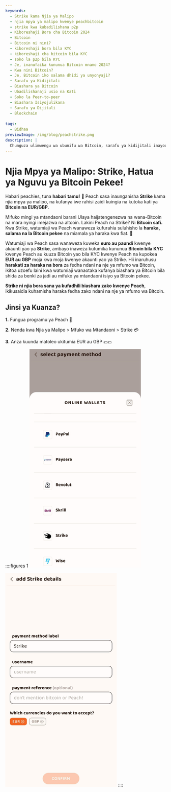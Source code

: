 ```yaml
---
keywords:
  - Strike kama Njia ya Malipo
  - njia mpya ya malipo kwenye peachbitcoin
  - strike kwa kubadilishana p2p
  - Kiboreshaji Bora cha Bitcoin 2024
  - Bitcoin
  - Bitcoin ni nini?
  - kiboreshaji bora bila KYC
  - kiboreshaji cha bitcoin bila KYC
  - soko la p2p bila KYC
  - Je, inanufaika kununua Bitcoin mnamo 2024?
  - Kwa nini Bitcoin?
  - Je, Bitcoin iko salama dhidi ya unyonyaji?
  - Sarafu ya Kidijitali
  - Biashara ya Bitcoin
  - Ubadilishanaji usio na Kati
  - Soko la Peer-to-peer
  - Biashara Isiyojulikana
  - Sarafu ya Dijitali
  - Blockchain

tags:
  - Bidhaa
previewImage: /img/blog/peachstrike.png
description: |
  Chunguza ulimwengu wa ubunifu wa Bitcoin, sarafu ya kidijitali inayoongoza ambayo inawezesha miamala salama na isiyodhibitiwa katika mtandao wa kimataifa. Jifunze kuhusu vibadilishanaji vya juu vya Bitcoin bila KYC, masoko ya biashara ya peer-to-peer na faida za miamala isiyojulikana ya Bitcoin. Gundua kwa nini Bitcoin bado ni uwekezaji wa thamani mnamo 2024 na jinsi inavyolinda dhidi ya unyonyaji.
---
```


# Njia Mpya ya Malipo: Strike, Hatua ya Nguvu ya Bitcoin Pekee!

Habari peachies, tuna **habari tamu!** 🍑 Peach sasa inaunganisha **Strike** kama njia mpya ya malipo, na kufanya iwe rahisi zaidi kuingia na kutoka kati ya **Bitcoin na EUR/GBP.**

Mifuko mingi ya mtandaoni barani Ulaya haijatengenezwa na wana-Bitcoin na mara nyingi imejazwa na altcoin. Lakini Peach na Strike? Ni **Bitcoin safi.** Kwa Strike, watumiaji wa Peach wanaweza kufurahia suluhisho la **haraka, salama na la Bitcoin pekee** na miamala ya haraka kwa fiat. 💸

Watumiaji wa Peach sasa wanaweza kuweka **euro au paundi** kwenye akaunti yao ya **Strike**, ambayo inaweza kutumika kununua **Bitcoin bila KYC** kwenye Peach au kuuza Bitcoin yao bila KYC kwenye Peach na kupokea **EUR au GBP** moja kwa moja kwenye akaunti yao ya Strike. Hii inaruhusu **harakati za haraka na bora** za fedha ndani na nje ya mfumo wa Bitcoin, ikitoa uzoefu laini kwa watumiaji wanaotaka kufanya biashara ya Bitcoin bila shida za benki za jadi au mifuko ya mtandaoni isiyo ya Bitcoin pekee.

**Strike ni njia bora sana ya kufadhili biashara zako kwenye Peach**, ikikusaidia kuhamisha haraka fedha zako ndani na nje ya mfumo wa Bitcoin.

## Jinsi ya Kuanza?

**1.** Fungua programu ya Peach 📱

**2.** Nenda kwa Njia ya Malipo > Mfuko wa Mtandaoni > Strike 💳

**3.** Anza kuunda matoleo ukitumia EUR au GBP 💶💷

::::figures 1
<img src="/img/blog/PMstrike/select_strike.jpg" alt="Chagua Strike" style="width: 80%; max-width: 350px;">

<img src="/img/blog/PMstrike/strike.jpg" alt="Strike" style="width: 80%; max-width: 350px;">
::::
